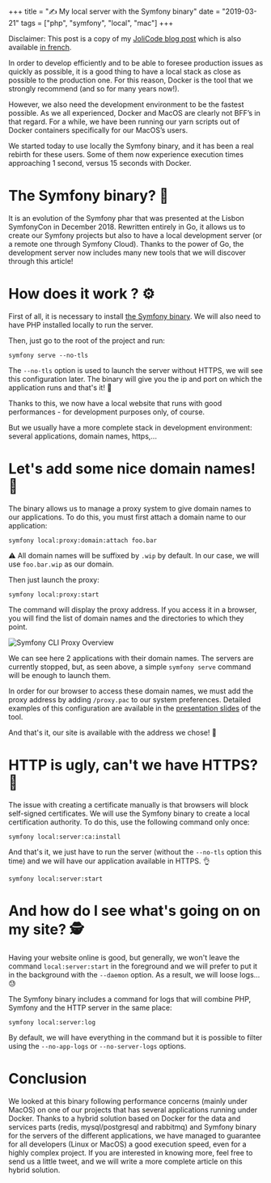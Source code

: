 +++
title = "✍️ My local server with the Symfony binary"
date = "2019-03-21"
tags = ["php", "symfony", "local", "mac"]
+++

Disclaimer: This post is a copy of my [JoliCode blog post](https://jolicode.com/blog/my-local-server-with-the-symfony-binary) which is also available [in french](https://jolicode.com/blog/mon-serveur-local-avec-le-binaire-symfony).

In order to develop efficiently and to be able to foresee production issues as quickly as possible, it is a good thing to have a local stack as close as possible to the production one. For this reason, Docker is the tool that we strongly recommend (and so for many years now!).

However, we also need the development environment to be the fastest possible. As we all experienced, Docker and MacOS are clearly not BFF’s in that regard. For a while, we have been running our yarn scripts out of Docker containers specifically for our MacOS’s users.

We started today to use locally the Symfony binary, and it has been a real rebirth for these users. Some of them now experience execution times approaching 1 second, versus 15 seconds with Docker.

# The Symfony binary? 🤔

It is an evolution of the Symfony phar that was presented at the Lisbon SymfonyCon in December 2018. Rewritten entirely in Go, it allows us to create our Symfony projects but also to have a local development server (or a remote one through Symfony Cloud). Thanks to the power of Go, the development server now includes many new tools that we will discover through this article!

# How does it work ? ⚙

First of all, it is necessary to install [the Symfony binary](https://symfony.com/download). We will also need to have PHP installed locally to run the server.

Then, just go to the root of the project and run:

<pre><code class="language-sh">symfony serve --no-tls</code></pre>

The `--no-tls` option is used to launch the server without HTTPS, we will see this configuration later. The binary will give you the ip and port on which the application runs and that's it! 🍾

Thanks to this, we now have a local website that runs with good performances - for development purposes only, of course.

But we usually have a more complete stack in development environment: several applications, domain names, https,...

# Let's add some nice domain names! 💅

The binary allows us to manage a proxy system to give domain names to our applications. To do this, you must first attach a domain name to our application:

<pre><code class="language-sh">symfony local:proxy:domain:attach foo.bar</code></pre>

⚠ All domain names will be suffixed by `.wip` by default. In our case, we will use `foo.bar.wip` as our domain.

Then just launch the proxy:

<pre><code class="language-sh">symfony local:proxy:start</code></pre>

The command will display the proxy address. If you access it in a browser, you will find the list of domain names and the directories to which they point.

![Symfony CLI Proxy Overview](https://jolicode.com/media/original/2019/IBXIG44.png)

We can see here 2 applications with their domain names. The servers are currently stopped, but, as seen above, a simple `symfony serve` command will be enough to launch them.

In order for our browser to access these domain names, we must add the proxy address by adding `/proxy.pac` to our system preferences. Detailed examples of this configuration are available in the [presentation slides](https://speakerdeck.com/fabpot/symfony-local-web-server-dot-dot-dot-reloaded?slide=32) of the tool.

And that's it, our site is available with the address we chose! 🎉

# HTTP is ugly, can't we have HTTPS? 🔐

The issue with creating a certificate manually is that browsers will block self-signed certificates. We will use the Symfony binary to create a local certification authority. To do this, use the following command only once:

<pre><code class="language-sh">symfony local:server:ca:install</code></pre>

And that's it, we just have to run the server (without the `--no-tls` option this time) and we will have our application available in HTTPS. 👌

<pre><code class="language-sh">symfony local:server:start</code></pre>

# And how do I see what's going on on my site? 🕵

Having your website online is good, but generally, we won't leave the command `local:server:start` in the foreground and we will prefer to put it in the background with the `--daemon` option. As a result, we will loose logs… 😓

The Symfony binary includes a command for logs that will combine PHP, Symfony and the HTTP server in the same place:

<pre><code class="language-sh">symfony local:server:log</code></pre>

By default, we will have everything in the command but it is possible to filter using the `--no-app-logs` or `--no-server-logs` options.

# Conclusion

We looked at this binary following performance concerns (mainly under MacOS) on one of our projects that has several applications running under Docker.
Thanks to a hybrid solution based on Docker for the data and services parts (redis, mysql/postgresql and rabbitmq) and Symfony binary for the servers of the different applications, we have managed to guarantee for all developers (Linux or MacOS) a good execution speed, even for a highly complex project.
If you are interested in knowing more, feel free to send us a little tweet, and we will write a more complete article on this hybrid solution.

